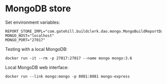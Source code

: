 MongoDB store
=============

Set environment variables:

    REPORT_STORE_IMPL="com.gatehill.buildclerk.dao.mongo.MongoBuildReportDaoImpl"
    MONGO_HOST="localhost"
    MONGO_PORT="27017"

Testing with a local MongoDB:

    docker run -it --rm -p 27017:27017 --name mongo mongo:3.6

Local MongoDB web interface:

    docker run --link mongo:mongo -p 8081:8081 mongo-express
